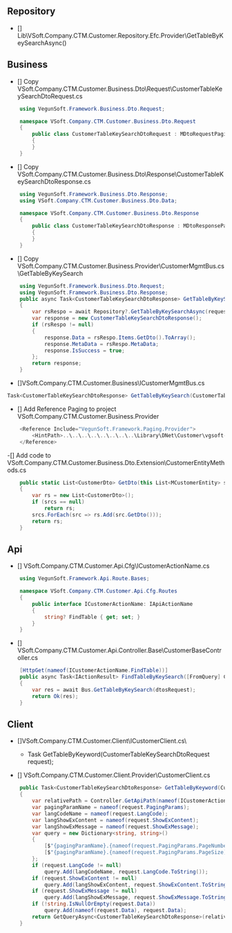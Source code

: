 ## Repository

- [] Lib\VSoft.Company.CTM.Customer.Repository.Efc.Provider\GetTableByKeySearchAsync()

## Business

- [] Copy VSoft.Company.CTM.Customer.Business.Dto\Request\CustomerTableKeySearchDtoRequest.cs
```C#
    using VegunSoft.Framework.Business.Dto.Request;

    namespace VSoft.Company.CTM.Customer.Business.Dto.Request
    {
        public class CustomerTableKeySearchDtoRequest : MDtoRequestPaging<string>
        {
        }
    }

```
- [] Copy VSoft.Company.CTM.Customer.Business.Dto\Response\CustomerTableKeySearchDtoResponse.cs
```C#
    using VegunSoft.Framework.Business.Dto.Response;
    using VSoft.Company.CTM.Customer.Business.Dto.Data;

    namespace VSoft.Company.CTM.Customer.Business.Dto.Response
    {
        public class CustomerTableKeySearchDtoResponse : MDtoResponsePaging<CustomerDto>
        {
        }
    }

```
- [] Copy VSoft.Company.CTM.Customer.Business.Provider\CustomerMgmtBus.cs\GetTableByKeySearch
```C#
    using VegunSoft.Framework.Business.Dto.Request;
    using VegunSoft.Framework.Business.Dto.Response;
    public async Task<CustomerTableKeySearchDtoResponse> GetTableByKeySearch(CustomerTableKeySearchDtoRequest request)
    {
        var rsRespo = await Repository?.GetTableByKeySearchAsync(request.Data, request.PagingParams);
        var response = new CustomerTableKeySearchDtoResponse();
        if (rsRespo != null)
        {
            response.Data = rsRespo.Items.GetDto().ToArray();
            response.MetaData = rsRespo.MetaData;
            response.IsSuccess = true;
        };
        return response;
    }
```

- []VSoft.Company.CTM.Customer.Business\ICustomerMgmtBus.cs
```C#
Task<CustomerTableKeySearchDtoResponse> GetTableByKeySearch(CustomerTableKeySearchDtoRequest request);
```


- [] Add Reference Paging to project VSoft.Company.CTM.Customer.Business.Provider
```C#
    <Reference Include="VegunSoft.Framework.Paging.Provider">
        <HintPath>..\..\..\..\..\..\..\..\Library\DNet\Customer\vgsoft-library-dnet\Paging\VegunSoft.Framework.Paging.Provider.dll</HintPath>
    </Reference>
```

-[] Add code to VSoft.Company.CTM.Customer.Business.Dto.Extension\CustomerEntityMethods.cs
```C#
    public static List<CustomerDto> GetDto(this List<MCustomerEntity> srcs)
    {
        var rs = new List<CustomerDto>();
        if (srcs == null)
            return rs;
        srcs.ForEach(src => rs.Add(src.GetDto()));
        return rs;
    }
```

## Api

- [] VSoft.Company.CTM.Customer.Api.Cfg\ICustomerActionName.cs
```C#
    using VegunSoft.Framework.Api.Route.Bases;

    namespace VSoft.Company.CTM.Customer.Api.Cfg.Routes
    {
        public interface ICustomerActionName: IApiActionName
        {
            string? FindTable { get; set; }
        }
    }

```

- [] VSoft.Company.CTM.Customer.Api.Controller.Base\CustomerBaseController.cs
```C#
    [HttpGet(nameof(ICustomerActionName.FindTable))]
    public async Task<IActionResult> FindTableByKeySearch([FromQuery] CustomerTableKeySearchDtoRequest dtosRequest)
    {
        var res = await Bus.GetTableByKeySearch(dtosRequest);
        return Ok(res);
    }
```

## Client

- []VSoft.Company.CTM.Customer.Client\ICustomerClient.cs\
  * Task<CustomerTableKeySearchDtoResponse> GetTableByKeyword(CustomerTableKeySearchDtoRequest request);

- [] VSoft.Company.CTM.Customer.Client.Provider\CustomerClient.cs
```c#
    public Task<CustomerTableKeySearchDtoResponse> GetTableByKeyword(CustomerTableKeySearchDtoRequest request)
    {
        var relativePath = Controller.GetApiPath(nameof(ICustomerActionName.FindTable));
        var pagingParamName = nameof(request.PagingParams);
        var langCodeName = nameof(request.LangCode);
        var langShowExContent = nameof(request.ShowExContent);
        var langShowExMessage = nameof(request.ShowExMessage);
        var query = new Dictionary<string, string>()
        {
            [$"{pagingParamName}.{nameof(request.PagingParams.PageNumber)}"] = request.PagingParams.PageNumber.ToString(),
            [$"{pagingParamName}.{nameof(request.PagingParams.PageSize)}"] = request.PagingParams.PageSize.ToString(),
        };
        if (request.LangCode != null)
            query.Add(langCodeName, request.LangCode.ToString());
        if (request.ShowExContent != null)
            query.Add(langShowExContent, request.ShowExContent.ToString());
        if (request.ShowExMessage != null)
            query.Add(langShowExMessage, request.ShowExMessage.ToString());
        if (!string.IsNullOrEmpty(request.Data))
            query.Add(nameof(request.Data), request.Data);
        return GetQueryAsync<CustomerTableKeySearchDtoResponse>(relativePath, query);
    }
```